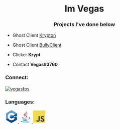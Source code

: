 <h1 align="center">Im Vegas</h1>
<h3 align="center">Projects I've done below</h3>

- Ghost Client [Krypton](https://www.youtube.com/watch?v=MVKXEiigXsE)

- Ghost Client [BullyClient](https://www.youtube.com/watch?v=wCxZMxFhOco&t=)

- Clicker **Krypt**

- Contact **Vegas#3760**

<h3 align="left">Connect:</h3>
<p align="left">
<a href="https://www.youtube.com/c/vegasfps" target="blank"><img align="center" src="https://raw.githubusercontent.com/rahuldkjain/github-profile-readme-generator/master/src/images/icons/Social/youtube.svg" alt="vegasfps" height="30" width="40" /></a>
</p>

<h3 align="left">Languages:</h3>
<p align="left"> <a href="https://www.w3schools.com/cpp/" target="_blank" rel="noreferrer"> <img src="https://raw.githubusercontent.com/devicons/devicon/master/icons/cplusplus/cplusplus-original.svg" alt="cplusplus" width="40" height="40"/> </a> <a href="https://www.java.com" target="_blank" rel="noreferrer"> <img src="https://raw.githubusercontent.com/devicons/devicon/master/icons/java/java-original.svg" alt="java" width="40" height="40"/> </a> <a href="https://developer.mozilla.org/en-US/docs/Web/JavaScript" target="_blank" rel="noreferrer"> <img src="https://raw.githubusercontent.com/devicons/devicon/master/icons/javascript/javascript-original.svg" alt="javascript" width="40" height="40"/> </a> </p>


